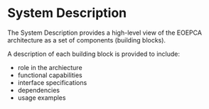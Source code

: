 # System Description

The System Description provides a high-level view of the EOEPCA architecture as a set of components (building blocks).

A description of each building block is provided to include:

* role in the archiecture
* functional capabilities
* interface specifications
* dependencies
* usage examples
